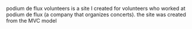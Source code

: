 podium de flux volunteers is a site I created for volunteers who worked at podium de flux (a company that organizes concerts).
the site was created from the MVC model

